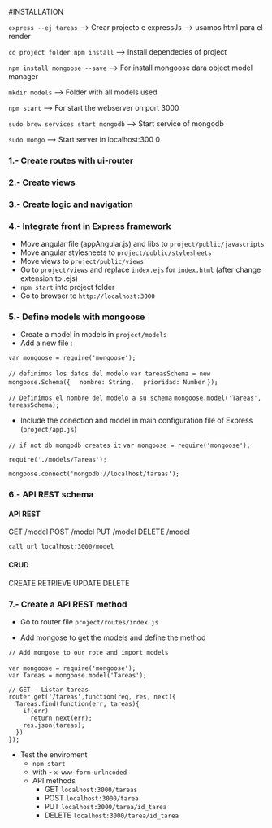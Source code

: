 #INSTALLATION

``express --ej tareas`` --> Crear projecto e expressJs --> usamos html para el render

``cd project folder npm install`` --> Install dependecies of project

``npm install mongoose --save`` --> For install mongoose dara object model manager

``mkdir models`` --> Folder with all models used

``npm start`` --> For start the webserver on port 3000

``sudo brew services start mongodb`` --> Start service of mongodb

``sudo mongo`` --> Start server in localhost:300 0

### 1.- Create routes with ui-router

### 2.- Create views

### 3.- Create logic and navigation

### 4.- Integrate front in Express framework

- Move angular file (appAngular.js) and libs to ``project/public/javascripts``
- Move angular stylesheets to ``project/public/stylesheets``
- Move views to ``project/public/views``
- Go to ``project/views`` and replace ``index.ejs`` for ``index.html`` (after change extension to .ejs)
- ``npm start`` into project folder
- Go to browser to ``http://localhost:3000``

### 5.- Define models with mongoose

- Create a model in models in ``project/models``
- Add a new file :

``var mongoose = require('mongoose');``

``// definimos los datos del modelo``
``var tareasSchema = new mongoose.Schema({``
``  nombre: String,``
``  prioridad: Number``
``});``

``// Definimos el nombre del modelo a su schema``
``mongoose.model('Tareas', tareasSchema);``

- Include the conection and model in main configuration file of Express (``project/app.js``)

``// if not db mongodb creates it``
``var mongoose = require('mongoose');``

``require('./models/Tareas');``

``mongoose.connect('mongodb://localhost/tareas');``

### 6.- API REST schema

#### API REST
GET /model
POST /model
PUT /model
DELETE /model

``call url localhost:3000/model``

#### CRUD
CREATE
RETRIEVE
UPDATE
DELETE

### 7.- Create a API REST method

- Go to router file ``project/routes/index.js``

- Add mongose to get the models and define the method

``// Add mongose to our rote and import models``</br>  
``var mongoose = require('mongoose');``</br>
``var Tareas = mongoose.model('Tareas');``</br>

``// GET - Listar tareas``</br>
``router.get('/tareas',function(req, res, next){``</br>
``  Tareas.find(function(err, tareas){``</br>
``    if(err)``</br>
``      return next(err);``</br>
``    res.json(tareas);``</br>
``  })``</br>
``});``</br>

- Test the enviroment
  - ``npm start``
  - with - ``x-www-form-urlncoded``
  - API methods
    - GET ``localhost:3000/tareas``
    - POST ``localhost:3000/tarea``
    - PUT ``localhost:3000/tarea/id_tarea``
    - DELETE ``localhost:3000/tarea/id_tarea``
